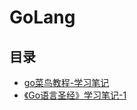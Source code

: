 #  GoLang

## 目录

* [go菜鸟教程-学习笔记](/study/GoLang/go菜鸟教程-学习笔记)
* [《Go语言圣经》学习笔记-1](/study/GoLang/《Go语言圣经》学习笔记-1)

